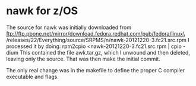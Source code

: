 nawk for z/OS
=============
The source for nawk was initially downloaded from 
ftp://ftp.pbone.net/mirror/download.fedora.redhat.com/pub/fedora/linux\
/releases/22/Everything/source/SRPMS/n/nawk-20121220-3.fc21.src.rpm
I processed it by doing:
    rpm2cpio <nawk-20121220-3.fc21.src.rpm | cpio -dium
This contained the file awk.tar.gz, which I unwound and then deleted, 
leaving only the source.
That was then make the initial commit.

The only real change was in the makefile to define the proper C compiler
executable and flags. 
